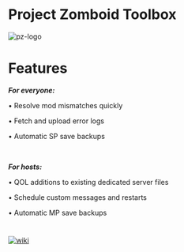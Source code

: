 # Project Zomboid Toolbox

![pz-logo](https://i.ibb.co/nzzbB4f/pztoolbox.png)


# Features
<b>*For everyone:*</b>

• Resolve mod mismatches quickly 

• Fetch and upload error logs

• Automatic SP save backups

<br>

<b>*For hosts:*</b>

• QOL additions to existing dedicated server files

• Schedule custom messages and restarts

• Automatic MP save backups


#

[![wiki](https://i.ibb.co/3yx2pvy/pztoolboxwiki-M.png)](https://github.com/ssjshields/pz-toolbox/wiki) 
